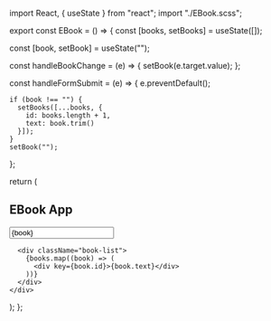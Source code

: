 import React, { useState } from "react";
import "./EBook.scss";

export const EBook = () => {
  const [books, setBooks] = useState([]);

  const [book, setBook] = useState("");

  const handleBookChange = (e) => {
    setBook(e.target.value);
  };

  const handleFormSubmit = (e) => {
    e.preventDefault();

    if (book !== "") {
      setBooks([...books, { 
        id: books.length + 1, 
        text: book.trim() 
      }]);
    }
    setBook("");
  };

  return (
    <div className="EBook">
      <h2>EBook App</h2>
      <form onSubmit={handleFormSubmit}>
        <input
          name="book"
          type="text"
          value={book}
          onChange={handleBookChange}
          placeholder="Create a new Book "
        />
      </form>

      <div className="book-list">
        {books.map((book) => (
          <div key={book.id}>{book.text}</div>
        ))}
      </div>
    </div>
  );
};
